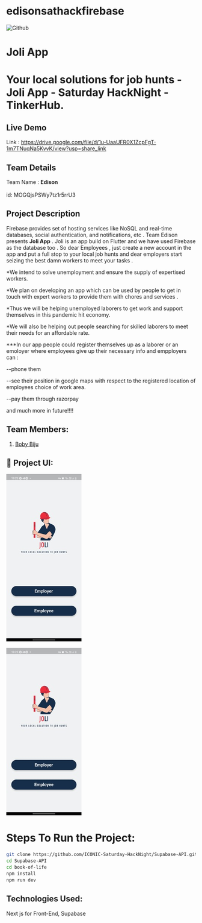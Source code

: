 # edisonsathackfirebase
![Github](https://user-images.githubusercontent.com/64391274/206931805-33d163dc-b609-4d14-8302-e863cd0c40ee.png)

# Joli App
# Your local solutions for job hunts - Joli App - Saturday HackNight - TinkerHub.

## Live Demo 

Link : https://drive.google.com/file/d/1u-UaaUFR0X1ZcpFgT-1m7TNuqNa5KvvK/view?usp=share_link

## Team Details

Team Name : <b>Edison</b> <br></br>id: MOGQjsPSWy7tz1r5rrU3

## Project Description

Firebase provides set of hosting services like NoSQL and real-time databases, social authentication, and notifications, etc . Team Edison presents <b>Joli App</b> . Joli is an app build on Flutter and we have used Firebase as the database too . So dear Employees , just create a new account in the app and put a full stop to your local job hunts and dear employers start seizing the best damn workers to meet your tasks .

*We intend to solve unemployment and ensure the supply of expertised workers.

*We plan on developing an app which can be used by people to get in touch with expert workers to provide them with chores and services .

*Thus we will be helping unemployed laborers to get work and support themselves in this pandemic hit economy.

*We will also be helping out people searching for skilled laborers to meet their needs for an affordable rate.


***In our app people could register themselves up as a laborer or an emoloyer where employees give up their necessary info and empployers can :
 
 --phone them
  
  --see their position in google maps with respect to the registered location of employees choice of work area.
  
  --pay them through razorpay
  
  and much more in future!!!!



## Team Members:

1. [Boby Biju](https://github.com/BobyBiju)  

## 🔧 Project UI:

![Project Home](https://github.com/BobyBiju/edisonsathackfirebase/blob/main/Screenshot_20221217-192314%20(4).jpg)

![Project Home](https://github.com/BobyBiju/edisonsathackfirebase/blob/main/Screenshot_20221217-192314%20(4).jpg)



# Steps To Run the Project:

```bash
git clone https://github.com/ICONIC-Saturday-HackNight/Supabase-API.git
cd Supabase-API
cd book-of-life
npm install
npm run dev
```

## Technologies Used:

Next js for Front-End, Supabase
